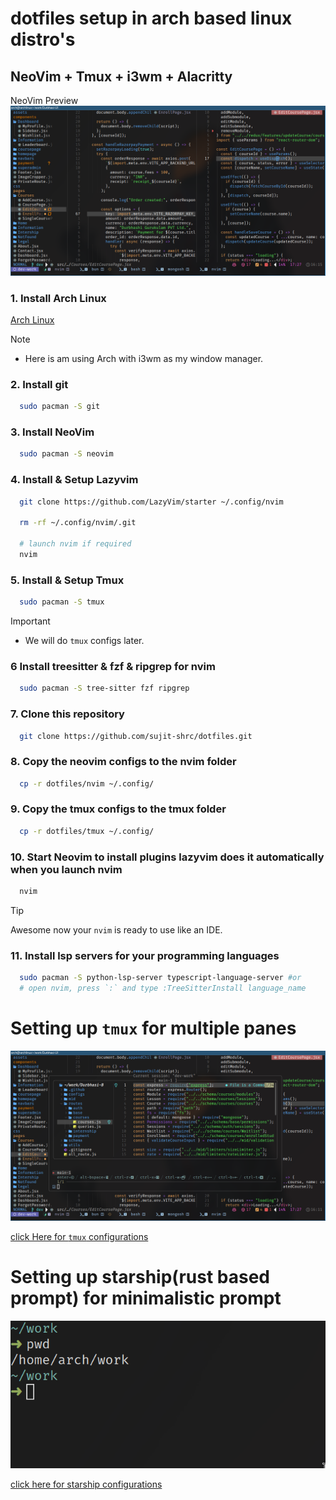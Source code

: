 # dotfiles setup in arch based linux distro's

## NeoVim + Tmux + i3wm + Alacritty

NeoVim Preview
![neovim preview](./imgs/nvim.png)

### 1. Install Arch Linux

[Arch Linux](https://archlinux.org/)

> [!NOTE]
>
> - Here is am using Arch with i3wm as my window manager.

### 2. Install git

```bash
  sudo pacman -S git
```

### 3. Install NeoVim

```bash
  sudo pacman -S neovim
```

### 4. Install & Setup Lazyvim

```bash
  git clone https://github.com/LazyVim/starter ~/.config/nvim

  rm -rf ~/.config/nvim/.git

  # launch nvim if required
  nvim
```

### 5. Install & Setup Tmux

```bash
  sudo pacman -S tmux
```

> [!IMPORTANT]
>
> - We will do `tmux` configs later.

### 6 Install treesitter & fzf & ripgrep for nvim

```bash
  sudo pacman -S tree-sitter fzf ripgrep
```

### 7. Clone this repository

```bash
  git clone https://github.com/sujit-shrc/dotfiles.git
```

### 8. Copy the neovim configs to the nvim folder

```bash
  cp -r dotfiles/nvim ~/.config/
```

### 9. Copy the tmux configs to the tmux folder

```bash
  cp -r dotfiles/tmux ~/.config/
```

### 10. Start Neovim to install plugins lazyvim does it automatically when you launch nvim

```bash
  nvim
```

> [!TIP]
> Awesome now your `nvim` is ready to use like an IDE.

### 11. Install lsp servers for your programming languages

```bash
  sudo pacman -S python-lsp-server typescript-language-server #or
  # open nvim, press `:` and type :TreeSitterInstall language_name
```

# Setting up `tmux` for multiple panes

![tmux preview with neovim](./imgs/tmux-with-nvim.png)

[click Here for `tmux` configurations](./tmux/README.md)

# Setting up starship(rust based prompt) for minimalistic prompt

![starship prompt preview](./imgs/starship.png)

[click here for starship configurations](./starship/README.md)
